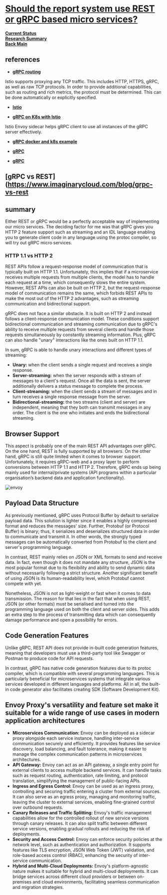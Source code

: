 # **[Should the report system use REST or gRPC based micro services?](https://nordicapis.com/7-api-testing-tools-that-support-grpc/)**

**[Current Status](../../development/status/weekly/current_status.md)**\
**[Research Summary](./research_summary.md)**\
**[Back Main](../../README.md)**

## references

- **[gRPC routing](https://gateway-api.sigs.k8s.io/guides/grpc-routing/)**

Istio supports proxying any TCP traffic. This includes HTTP, HTTPS, gRPC, as well as raw TCP protocols. In order to provide additional capabilities, such as routing and rich metrics, the protocol must be determined. This can be done automatically or explicitly specified.

- **[Istio](https://istio.io/latest/blog/2021/proxyless-grpc/)**

- **[gRPC on K8s with Istio](https://itnext.io/effectively-communicate-between-microservices-k8s-and-istio-proxy-edition-1fd33561d67a)**

Istio Envoy sidecar helps gRPC client to use all instances of the gRPC server effectively.

- **[gRPC docker and k8s example](https://github.com/adavarski/gRPC-go-k8s-example)**

- **[gRPC](../../volumes/go/tutorials/grpc/go-grpc-react-example/go_grpc_server_with_envoy.md)**

- **[gRPC](https://medium.com/teads-engineering/dynamic-cache-replication-using-grpc-streaming-629adfbbcb32)**

## **[gRPC vs REST](<https://www.imaginarycloud.com/blog/grpc-vs-rest>**

## summary

Either REST or gRPC would be a perfectly acceptable way of implementing our micro services. The deciding factor for me was that gRPC gives you HTTP 2 feature support such as streaming and an IDL language enabling you to generate client code in any language using the protoc compiler, so will try out gRPC micro services.

### HTTP 1.1 vs HTTP 2

REST APIs follow a request-response model of communication that is typically built on HTTP 1.1. Unfortunately, this implies that if a microservice receives multiple requests from multiple clients, the model has to handle each request at a time, which consequently slows the entire system. However, REST APIs can also be built on HTTP 2, but the request-response model of communication remains the same, which forbids REST APIs to make the most out of the HTTP 2 advantages, such as streaming communication and bidirectional support.

gRPC does not face a similar obstacle. It is built on HTTP 2 and instead follows a client-response communication model. These conditions support bidirectional communication and streaming communication due to gRPC's ability to receive multiple requests from several clients and handle those requests simultaneously by constantly streaming information. Plus, gRPC can also handle "unary" interactions like the ones built on HTTP 1.1.

‍In sum, gRPC is able to handle unary interactions and different types of streaming:

- **Unary:** when the client sends a single request and receives a single response.
‍
- **Server-streaming:** when the server responds with a stream of messages to a client's request. Once all the data is sent, the server additionally delivers a status message to complete the process.
‍
- **Client-streaming:** when the client sends a stream of messages and in turn receives a single response message from the server.
‍
- **Bidirectional-streaming:** the two streams (client and server) are independent, meaning that they both can transmit messages in any order. The client is the one who initiates and ends the bidirectional streaming.

## Browser Support

This aspect is probably one of the main REST API advantages over gRPC. On the one hand, REST is fully supported by all browsers. On the other hand, gRPC is still quite limited when it comes to browser support. Unfortunately, it requires gRPC-web and a proxy layer to perform conversions between HTTP 1.1 and HTTP 2. Therefore, gRPC ends up being mainly used for internal/private systems (API programs within a particular organisation’s backend data and application functionality).

![envoy](https://miro.medium.com/v2/resize:fit:1100/format:webp/1*mAkZWyRD9gKyBEOaqEFm-A.png)

## Payload Data Structure

As previously mentioned, gRPC uses Protocol Buffer by default to serialize payload data. This solution is lighter since it enables a highly compressed format and reduces the messages' size. Further, Protobuf (or Protocol Buffer) is binary; thus, it serializes and deserializes structured data in order to communicate and transmit it. In other words, the strongly typed messages can be automatically converted from Protobuf to the client and server's programming language.

‍In contrast, REST mainly relies on JSON or XML formats to send and receive data. In fact, even though it does not mandate any structure, JSON is the most popular format due to its flexibility and ability to send dynamic data without necessarily following a strict structure.  Another significant benefit of using JSON is its human-readability level, which Protobuf cannot compete with yet.

Nonetheless, JSON is not as light-weight or fast when it comes to data transmission. The reason for that lies in the fact that when using REST, JSON (or other formats) must be serialised and turned into the programming language used on both the client and server sides. This adds an extra step to the process of transmitting data which can consequently damage performance and open a possibility for errors.

## Code Generation Features

Unlike gRPC, REST API does not provide in-built code generation features, meaning that developers must use a third-party tool like Swagger or Postman to produce code for API requests.

In contrast, gRPC has native code generation features due to its protoc compiler, which is compatible with several programming languages. This is particularly beneficial for microservices systems that integrate various services developed in different languages and platforms. All in all, the built-in code generator also facilitates creating SDK (Software Development Kit).

## Envoy Proxy's versatility and feature set make it suitable for a wide range of use cases in modern application architectures

- **Microservices Communication:** Envoy can be deployed as a sidecar proxy alongside each service instance, handling inter-service communication securely and efficiently. It provides features like service discovery, load balancing, and fault tolerance, making it easier to manage the complex communication patterns in microservices architectures.
- **API Gateway:** Envoy can act as an API gateway, a single entry point for external clients to access multiple backend services. It can handle tasks such as request routing, authentication, rate limiting, and protocol translation, simplifying the management of public-facing APIs.
- **Ingress and Egress Control:** Envoy can be used as an ingress proxy, controlling and securing traffic entering a cluster from external sources. It can also serve as an egress proxy, managing and monitoring traffic, leaving the cluster to external services, enabling fine-grained control over outbound requests.
- **Canary Releases and Traffic Splitting:** Envoy's traffic management capabilities allow for the controlled rollout of new service versions through canary releases. It can also split traffic between different service versions, enabling gradual rollouts and reducing the risk of deployments.
- **Security and Access Control:** Envoy can enforce security policies at the network level, such as authentication and authorization. It supports features like TLS encryption, JSON Web Token (JWT) validation, and role-based access control (RBAC), enhancing the security of inter-service communication.
- **Hybrid and Multi-Cloud Deployments:** Envoy's platform-agnostic nature makes it suitable for hybrid and multi-cloud deployments. It can bridge services across different cloud providers or between on-premises and cloud environments, facilitating seamless communication and migration strategies.
